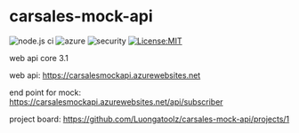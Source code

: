 # carsales-mock-api
![node.js ci](https://github.com/Luongatoolz/carsales-mock-api/actions/workflows/dotnet.yml/badge.svg)
![azure](https://github.com/Luongatoolz/carsales-mock-api/actions/workflows/azure.yml/badge.svg)
![security](https://github.com/Luongatoolz/carsales-mock-api/actions/workflows/codeql-analysis.yml/badge.svg)
[![License:MIT](https://img.shields.io/github/license/Luongatoolz/carsales-mock-api?color=blue)](https://github.com/Luongatoolz/carsales-mock-api/blob/main/LICENSE)

web api core 3.1

web api: https://carsalesmockapi.azurewebsites.net

end point for mock: https://carsalesmockapi.azurewebsites.net/api/subscriber

project board: https://github.com/Luongatoolz/carsales-mock-api/projects/1

